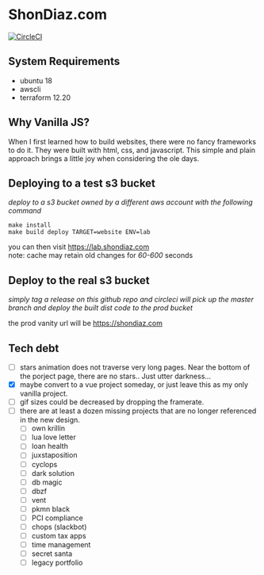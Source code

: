 # ShonDiaz.com
[![CircleCI](https://circleci.com/gh/Wambosa/shon-diaz.svg?style=svg)](https://circleci.com/gh/Wambosa/shon-diaz)

## System Requirements
- ubuntu 18
- awscli
- terraform 12.20

## Why Vanilla JS?
When I first learned how to build websites, there were no fancy frameworks to do it.
They were built with html, css, and javascript. 
This simple and plain approach brings a little joy when considering the ole days.


## Deploying to a test s3 bucket
_deploy to a s3 bucket owned by a different aws account with the following command_

```
make install
make build deploy TARGET=website ENV=lab
```

you can then visit https://lab.shondiaz.com  
note: cache may retain old changes for _60-600_ seconds

## Deploy to the real s3 bucket
_simply tag a release on this github repo and circleci will pick up the master branch and deploy the built dist code to the prod bucket_

the prod vanity url will be https://shondiaz.com


## Tech debt
- [ ] stars animation does not traverse very long pages. Near the bottom of the porject page, there are no stars.. Just utter darkness...
- [x] maybe convert to a vue project someday, or just leave this as my only vanilla project.
- [ ] gif sizes could be decreased by dropping the framerate.
- [ ] there are at least a dozen missing projects that are no longer referenced in the new design.
  - [ ] own krillin
  - [ ] lua love letter
  - [ ] loan health
  - [ ] juxstaposition
  - [ ] cyclops
  - [ ] dark solution
  - [ ] db magic
  - [ ] dbzf
  - [ ] vent
  - [ ] pkmn black
  - [ ] PCI compliance
  - [ ] chops (slackbot)
  - [ ] custom tax apps
  - [ ] time management
  - [ ] secret santa
  - [ ] legacy portfolio
